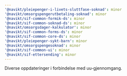 ```yaml
---
'@navikt/pleiepenger-i-livets-sluttfase-soknad': minor
'@navikt/omsorgspengerutbetaling-soknad': minor
'@navikt/sif-common-formik-ds': minor
'@navikt/sif-common-soknad-ds': minor
'@navikt/omsorgsdager-kalkulator': minor
'@navikt/sif-common-forms-ds': minor
'@navikt/sif-common-core-ds': minor
'@navikt/pleiepenger-sykt-barn': minor
'@navikt/omsorgspengesoknad': minor
'@navikt/sif-common-ui': minor
'@navikt/sif-ettersending': minor
---
```


Diverse oppdateringer i forbindelse med uu-gjennomgang.
